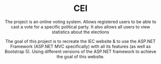 <h1 style="text-align: center">CEI</h1>
<p style="text-align: center">The project is an online voting system. Allows registered users to be able to cast a vote for a specific political party. It also allows all users to view statistics about the elections </p>

<p style="text-align: center">The goal of this project is to recreate the IEC website & to use the ASP.NET Framework (ASP.NET MVC specifically) with all its features (as well as Bootstrap 5). Using different versions of the ASP.NET framework to achieve the goal of this website.</p>